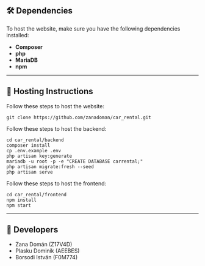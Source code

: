 ## 🛠️ Dependencies

To host the website, make sure you have the following dependencies installed:

- **Composer**
- **php**
- **MariaDB**
- **npm**

---

## 🔧 Hosting Instructions

Follow these steps to host the website:
```
git clone https://github.com/zanadoman/car_rental.git
```

Follow these steps to host the backend:
```
cd car_rental/backend
composer install
cp .env.example .env
php artisan key:generate
mariadb -u root -p -e "CREATE DATABASE carrental;"
php artisan migrate:fresh --seed
php artisan serve
```

Follow these steps to host the frontend:
```
cd car_rental/frontend
npm install
npm start
```

---

## 💪 Developers
- Zana Domán (Z17V4D)
- Plasku Dominik (AEEBES)
- Borsodi István (F0M774)
